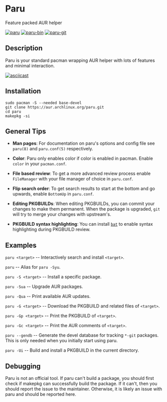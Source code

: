 # Paru

Feature packed AUR helper

[![paru](https://img.shields.io/aur/version/paru?color=1793d1&label=paru&logo=arch-linux&style=for-the-badge)](https://aur.archlinux.org/packages/paru/)
[![paru-bin](https://img.shields.io/aur/version/paru-bin?color=1793d1&label=paru-bin&logo=arch-linux&style=for-the-badge)](https://aur.archlinux.org/packages/paru-bin/)
[![paru-git](https://img.shields.io/aur/version/paru-git?color=1793d1&label=paru-git&logo=arch-linux&style=for-the-badge)](https://aur.archlinux.org/packages/paru-git/)

## Description

Paru is your standard pacman wrapping AUR helper with lots of features and minimal interaction.

[![asciicast](https://asciinema.org/a/sEh1ZpZZUgXUsgqKxuDdhpdEE.svg)](https://asciinema.org/a/sEh1ZpZZUgXUsgqKxuDdhpdEE)

## Installation

```
sudo pacman -S --needed base-devel
git clone https://aur.archlinux.org/paru.git
cd paru
makepkg -si
```

## General Tips

- **Man pages**: For documentation on paru's options and config file see `paru(8)` and `paru.conf(5)` respectively.

- **Color**: Paru only enables color if color is enabled in pacman. Enable `color` in your `pacman.conf`.

- **File based review**: To get a more advanced review process enable `FileManager` with your file manager of choice in `paru.conf`.

- **Flip search order**: To get search results to start at the bottom and go upwards, enable `BottomUp` in `paru.conf`.

- **Editing PKGBUILDs**: When editing PKGBUILDs, you can commit your changes to make them permanent. When the package is upgraded, `git` will try to merge your changes with upstream's.

- **PKGBUILD syntax highlighting**: You can install [`bat`](https://github.com/sharkdp/bat) to enable syntax highlighting during PKGBUILD review.

## Examples

`paru <target>` -- Interactively search and install `<target>`.

`paru` -- Alias for `paru -Syu`.

`paru -S <target>` -- Install a specific package.

`paru -Sua` -- Upgrade AUR packages.

`paru -Qua` -- Print available AUR updates.

`paru -G <target>` -- Download the PKGBUILD and related files of `<target>`.

`paru -Gp <target>` -- Print the PKGBUILD of `<target>`.

`paru -Gc <target>` -- Print the AUR comments  of `<target>`.

`paru --gendb` -- Generate the devel database for tracking `*-git` packages. This is only needed when you initially start using paru.

`paru -Ui` -- Build and install a PKGBUILD in the current directory.

## Debugging

Paru is not an official tool. If paru can't build a package, you should first check if makepkg can successfully build the package. If it can't, then you should report the issue to the maintainer. Otherwise, it is likely an issue with paru and should be reported here.
